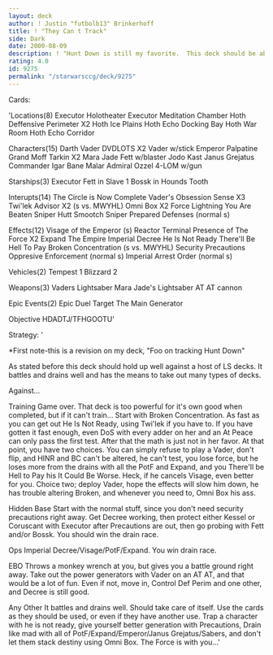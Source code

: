 ```yaml
---
layout: deck
author: ! Justin "futbolb13" Brinkerhoff
title: ! "They Can t Track"
side: Dark
date: 2000-08-09
description: ! "Hunt Down is still my favorite.  This deck should be able to take just about anything."
rating: 4.0
id: 9275
permalink: "/starwarsccg/deck/9275"
---
```

Cards: 

'Locations(8)
Executor Holotheater
Executor Meditation Chamber
Hoth Deffensive Perimeter X2
Hoth Ice Plains
Hoth Echo Docking Bay
Hoth War Room
Hoth Echo Corridor

Characters(15)
Darth Vader
DVDLOTS X2
Vader w/stick
Emperor Palpatine
Grand Moff Tarkin X2
Mara Jade
Fett w/blaster
Jodo Kast
Janus Grejatus
Commander Igar
Bane Malar
Admiral Ozzel
4-LOM w/gun

Starships(3)
Executor
Fett in Slave 1
Bossk in Hounds Tooth

Interupts(14)
The Circle is Now Complete
Vader's Obsession
Sense X3
Twi'lek Advisor X2 (s vs. MWYHL)
Omni Box X2
Force Lightning
You Are Beaten Sniper
Hutt Smootch
Sniper
Prepared Defenses (normal s)

Effects(12)
Visage of the Emperor (s)
Reactor Terminal
Presence of The Force X2
Expand The Empire
Imperial Decree
He Is Not Ready
There'll Be Hell To Pay
Broken Concentration (s vs. MWYHL)
Security Precautions
Oppresive Enforcement (normal s)
Imperial Arrest Order (normal s)


Vehicles(2)
Tempest 1
Blizzard 2

Weapons(3)
Vaders Lightsaber
Mara Jade's Lightsaber
AT AT cannon

Epic Events(2)
Epic Duel
Target The Main Generator

Objective
HDADTJ/TFHGOOTU'

Strategy: '

*First note-this is a revision on my deck, "Foo on tracking Hunt Down"

As stated before this deck should hold up well against a host of LS decks.  It battles and drains well and has the means to take out many types of decks.

Against...

Training  Game over.  That deck is too powerful for it's own good when completed, but if it can't train...  Start with Broken Concentration.  As fast as you can get out He Is Not Ready, using Twi'lek if you have to.  If you have gotten it fast enough, even DoS with every adder on her and an At Peace can only pass the first test.	After that the math is just not in her favor.  At that point, you have two choices.  You can simply refuse to play a Vader, don't flip, and HINR and BC can't be altered, he can't test, you lose force, but he loses more from the drains with all the PotF and Expand, and you There'll be Hell to Pay his It Could Be Worse.  Heck, if he cancels Visage, even better for you.  Choice two; deploy Vader, hope the effects will slow him down, he has trouble altering Broken, and whenever you need to, Omni Box his ass.

Hidden Base Start with the normal stuff, since you don't need security precautions right away.  Get Decree working, then protect either Kessel or Coruscant with Executor after Precautions are out, then go probing with Fett and/or Bossk.	You should win the drain race.

Ops Imperial Decree/Visage/PotF/Expand.  You win drain race.

EBO  Throws a monkey wrench at you, but gives you a battle ground right away.	Take out the power generators with Vader on an AT AT, and that would be a lot of fun.  Even if not, move in, Control Def Perim and one other, and Decree is still good.

Any Other  It battles and drains well.  Should take care of itself.  Use the cards as they should be used, or even if they have another use.  Trap a character with he is not ready, give yourself better generation with Precautions, Drain like mad with all of PotF/Expand/Emperor/Janus Grejatus/Sabers, and don't let them stack destiny using Omni Box. The Force is with you...'
